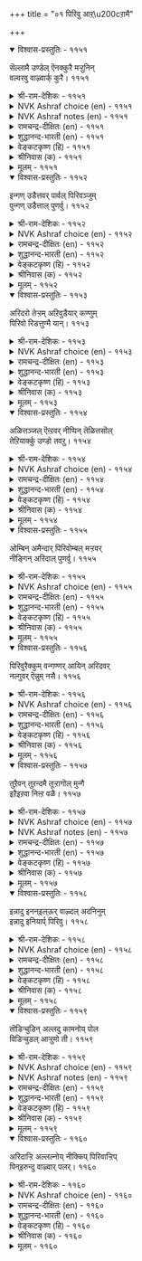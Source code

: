 +++
title = "०१ पिरिवु आऱ्\u200cऱामै"

+++


<details open><summary>विश्वास-प्रस्तुतिः - ११५१</summary>

सॆल्लामै उण्डेल् ऎनक्कुरै मऱ्ऱुनिन्  
वल्वरवु वाऴ्वार्क् कुरै।      ११५१
</details>

<details><summary>श्री-राम-देशिकः - ११५१</summary>

वितोगाभावविषयो यदि स्याद् ब्रुहि तन्मम ।  
वियुज्यागमनं चेत्तु वद तत् सहतां नृणाम् ॥ ११५१॥
</details>

<details><summary>NVK Ashraf choice (en) - ११५१</summary>

११५१
Tell me if you are not leaving. Bid farewell to those
Who can survive to see your return.
(N.V.K. Ashraf)
</details>

<details><summary>NVK Ashraf notes (en) - ११५१</summary>

११५१. Another way of putting it: “What use is telling me of your departure? Inform that to those who survive to see your return”- (N.V.K. Ashraf)]
</details>

<details><summary>रामचन्द्र-दीक्षितः (en) - ११५१</summary>

1151 cellāmai uṇṭēl eṉakkuurai maṟṟuniṉ  
valvaravu vāḻvārkku urai.

1151\. If you are not to go away, tell me so that I may sustain my lingering life. If you are to go, return soon.  
</details>

<details><summary>शुद्धानन्द-भारती (en) - ११५१</summary>

1\. செல்லாமை உண்டேல் எனக்குரை மற்றுநின்  
வல்வரவு வாழ்வார்க்கு உரை.  
Tell me if you but do not leave,  
Your quick return to those who live.        1151  
</details>

<details><summary>वेङ्कटकृष्ण (हि) - ११५१</summary>

1151
अगर बिछुड़ जाते नहीं, मुझे जताओ नाथ ।  
जो जियें उनसे कहो, झट फिरने की बात ॥
</details>

<details><summary>श्रीनिवास (क) - ११५१</summary>

1151. नन्ननु अगलि होगुवुदिल्ल ऎन्दिद्दरॆ ननगॆ हेळु इल्लदॆ, अगलि बेग हिन्दिरुगुवुदु इद्दरू उसिरु हिडिदु जीविसुववरिगॆ हेळु.

</details>

<details><summary>मूलम् - ११५१</summary>

सॆल्लामै उण्डेल् ऎऩक्कुरै मऱ्ऱुनिऩ्
वल्वरवु वाऴ्वार्क् कुरै। ११५१
</details>

<details open><summary>विश्वास-प्रस्तुतिः - ११५२</summary>

इन्गण् उडैत्तवर् पार्वल् पिरिवञ्जुम्  
पुन्गण् उडैत्ताल् पुणर्वु।       ११५२
</details>

<details><summary>श्री-राम-देशिकः - ११५२</summary>

तदीयदृष्टिः पूर्व मे वभृवानन्ददायिनी ।  
वियोगभीतिं जनयेत् अद्य, जातोऽपि सङ्गमः ॥ ११५२॥
</details>

<details><summary>NVK Ashraf choice (en) - ११५२</summary>

११५२
His mere look was once a delight; but now
Even his embrace saddens, fearing separation. *	
(V.V.S. Aiyar)
</details>

<details><summary>रामचन्द्र-दीक्षितः (en) - ११५२</summary>

1152 iṉkaṇ uṭaittavar pārval pirivañcum  
puṉkaṇ uṭaittāl puṇarvu.

1152\. In the days of courtship what pleasure lay in each glance of his! Now after our union, the prospect of his separation brings gloom even in moments of happiness.  
</details>

<details><summary>शुद्धानन्द-भारती (en) - ११५२</summary>

2\. இன்கண் உடைத்தவர் பார்வல் பிரிவஞ்சும்  
புன்கண் உடைத்தால் புணர்வு.  
His sight itself was pleasing, near  
Embrace pains now by partings fear.        1152  
</details>

<details><summary>वेङ्कटकृष्ण (हि) - ११५२</summary>

1152
पहले उनकी दृष्टि तो, देती थी सुख-भोग ।  
विरह-भीति से दुखद है, अब उनका संयोग ॥
</details>

<details><summary>श्रीनिवास (क) - ११५२</summary>

1152. ई मॊदलु अवर नोटवे सुखवन्नु कॊडुत्तित्तु. ईग लादरो मुन्दॆ बरुव विरहवन्नु नॆनॆदु भयदिन्द इनियर कूटवू यातनॆयन्नु कॊडुत्तिदॆ!

</details>

<details><summary>मूलम् - ११५२</summary>

इऩ्कण् उडैत्तवर् पार्वल् पिरिवञ्जुम्
पुऩ्कण् उडैत्ताल् पुणर्वु। ११५२
</details>

<details open><summary>विश्वास-प्रस्तुतिः - ११५३</summary>

अरिदरो तेऱ्ऱम् अऱिवुडैयार् कण्णुम्  
पिरिवो रिडत्तुण्मै यान्।       ११५३
</details>

<details><summary>श्री-राम-देशिकः - ११५३</summary>

स्याद्वियोगः क्कचित साकं विश्वस्तेन प्रियेण च ।  
तस्मात् प्रियेण रचितां प्रतिज्ञां नैव विश्वसेत् ॥ ११५३॥
</details>

<details><summary>NVK Ashraf choice (en) - ११५३</summary>

११५३
How hard it is to trust when even he who knows
Breaks his word and goes!
(P.S. Sundaram)
</details>

<details><summary>रामचन्द्र-दीक्षितः (en) - ११५३</summary>

1153 aritarō tēṟṟam aṟivuṭaiyār kaṇṇum  
pirivōr iṭattuuṇmai yāṉ.

1153\. Hard it is for me to rest assured; the lover who knows full well my miseries in separation still may part from me, making promises of quick return.  
</details>

<details><summary>शुद्धानन्द-भारती (en) - ११५३</summary>

3\. அரிதரோ தேற்றம் அறிவுடையார் கண்ணும்  
பிரிவோ ரிடத்துண்மை யான்.  
On whom shall I lay my trust hence  
While parting lurks in knowing ones?        1153  
</details>

<details><summary>वेङ्कटकृष्ण (हि) - ११५३</summary>

1153
विज्ञ नाथ का भी कभी, संभव रहा प्रवास ।  
सो करना संभव नहीं, इनपर भी विश्वास ॥
</details>

<details><summary>श्रीनिवास (क) - ११५३</summary>

1153. अगलिकॆ, यातनॆगळ अरिवुळ्ळ नल्लनल्लियू विरहवु ऒन्दु वेळॆ निजवाद पक्षदल्लि अवर (मातिनल्लि) विश्वासविडुवुदु अरिदल्लवॆ?

</details>

<details><summary>मूलम् - ११५३</summary>

अरिदरो तेऱ्ऱम् अऱिवुडैयार् कण्णुम्
पिरिवो रिडत्तुण्मै याऩ्। ११५३
</details>

<details open><summary>विश्वास-प्रस्तुतिः - ११५४</summary>

अळित्तञ्जल् ऎऩ्ऱवर् नीप्पिन् तॆळित्तसॊल्  
तेऱियार्क्कु उण्डो तवऱु।       ११५४
</details>

<details><summary>श्री-राम-देशिकः - ११५४</summary>

प्रेमपूर्वं न मेतव्य मित्युक्तवापि वियुज्यतः ।  
प्रियस्य वचनं वक्तुर्दोषाय स्यात्, न श‍ृण्वतः ॥ ११५४॥
</details>

<details><summary>NVK Ashraf choice (en) - ११५४</summary>

११५४
How can I be blamed for trusting one
Who left me after assuring “fear not”? *
(K. Kannan)
</details>

<details><summary>रामचन्द्र-दीक्षितः (en) - ११५४</summary>

1154 aḷittañcal eṉṟavar nīppiṉ teḷittacol  
tēṟiyārkku uṇṭō tavaṟu.

1154\. How can there be blame on one who has put implicit trust in the comforting words of him who promised to shelter me forever?  
</details>

<details><summary>शुद्धानन्द-भारती (en) - ११५४</summary>

4\. அளித்தஞ்சல் என்றவர் நீப்பின் தெளித்தசொல்  
தேறியார்க்கு உண்டோ தவறு.  
He parts whose love told me - fear not  
Is my trust in him at default?        1154  
</details>

<details><summary>वेङ्कटकृष्ण (हि) - ११५४</summary>

1154
छोड़ चलेंगे यदि सदय, कर निर्भय का घोष ।  
जो दृढ़-वच विश्वासिनी, उसका है क्या दोष ॥
</details>

<details><summary>श्रीनिवास (क) - ११५४</summary>

1154. प्रेमवन्नु हरिसुत्त 'भय पडबेड' वॆन्दु मॊदलु भरवसॆयित्तवरु अगलिदरॆ, अवर भरवसॆय मातिनल्लि विश्वासविट्टवर तप्पेनु?

</details>

<details><summary>मूलम् - ११५४</summary>

अळित्तञ्जल् ऎऩ्ऱवर् नीप्पिऩ् तॆळित्तसॊल्
तेऱियार्क्कु उण्डो तवऱु। ११५४
</details>

<details open><summary>विश्वास-प्रस्तुतिः - ११५५</summary>

ओम्बिन् अमैन्दार् पिरिवोम्बल् मऱ्ऱवर्  
नीङ्गिन् अरिदाल् पुणर्वु।       ११५५
</details>

<details><summary>श्री-राम-देशिकः - ११५५</summary>

यथा प्रियेण विरहो न स्यात्कार्य तथा त्वया ।  
वियोगे प्रथमं प्राप्ते सङ्गमो दुर्लभस्ततः ॥ ११५५॥
</details>

<details><summary>NVK Ashraf choice (en) - ११५५</summary>

११५५
If you would serve me, stop him going.
Gone we shall not meet again.
(P.S. Sundaram)
</details>

<details><summary>रामचन्द्र-दीक्षितः (en) - ११५५</summary>

1155 ōmpiṉ amaintār pirivōmpal maṟṟavar  
nīṅkiṉ aritāl puṇarvu.

1155\. Stop my lord from leaving me; only then can you save my life. Else it will flee at his parting and never again shall we meet.  
</details>

<details><summary>शुद्धानन्द-भारती (en) - ११५५</summary>

5\. ஓம்பின் அமைந்தார் பிரிவோம்பல் மற்றவர்  
நீங்கின் அரிதால் புணர்வு.  
Stop his parting - my life to save  
Meeting is rare if he would leave.        1155  
</details>

<details><summary>वेङ्कटकृष्ण (हि) - ११५५</summary>

1155
बचा सके तो यों बचा, जिससे चलें न नाथ ।  
फिर मिलना संभव नहीं, छोड़ गये यदि साथ ॥
</details>

<details><summary>श्रीनिवास (क) - ११५५</summary>

1155. नन्नन्नु कादुकॊळ्ळुवुदादरॆ, नन्न उसिरिनॊडनॆ बॆरॆत प्रियन अगलिकॆयु सम्भविसदन्तॆ निल्लिसबेकु. अवनु अगलिदरॆ, मत्तॆ नम्मिब्बर मिलनवु दुस्साध्यवागुवुदु.

</details>

<details><summary>मूलम् - ११५५</summary>

ओम्बिऩ् अमैन्दार् पिरिवोम्बल् मऱ्ऱवर्
नीङ्गिऩ् अरिदाल् पुणर्वु। ११५५
</details>

<details open><summary>विश्वास-प्रस्तुतिः - ११५६</summary>

पिरिवुरैक्कुम् वन्गण्णर् आयिन् अरिदवर्  
नल्गुवर् ऎन्नुम् नसै।       ११५६
</details>

<details><summary>श्री-राम-देशिकः - ११५६</summary>

वियोगविषयं वक्तुं यो भवेन्निर्दयः प्रियः ।  
प्रत्यागत्य पुनः प्रीतिं स कथं दर्शयेत् त्वयि ॥ ११५६॥
</details>

<details><summary>NVK Ashraf choice (en) - ११५६</summary>

११५६
When he is stubborn to announce separation,
It is futile to hope for reunion. *
(J. Narayanaswamy)
</details>

<details><summary>रामचन्द्र-दीक्षितः (en) - ११५६</summary>

1156 pirivuraikkum vaṉkaṇṇar āyiṉ aritavar  
nalkuvar eṉṉum nacai.

1156\. If he is cruel enough to speak of leaving me, I am lost; false it is to entertain any hope of his mercy.  
</details>

<details><summary>शुद्धानन्द-भारती (en) - ११५६</summary>

6\. பிரிவுரைக்கும் வன்கண்ண ராயின் அரிதவர்  
நல்குவர் என்னும் நசை.  
His hardness says, "I leave you now"  
Is there hope of his renewed love?        1156  
</details>

<details><summary>वेङ्कटकृष्ण (हि) - ११५६</summary>

1156
विरह बताने तक हुए, इतने निठुर समर्थ ।  
प्रेम करेंगे लौट कर, यह आशा है व्यर्थ ॥
</details>

<details><summary>श्रीनिवास (क) - ११५६</summary>

1156. नन्नन्नु अगलि होगुवॆनॆन्दु तिळिय पडिसुवष्टु अवनु कल्लॆदॆयवनादरॆ, मत्तॆ हिन्दिरुगि बन्दु नन्नन्नु प्रेमिसुवनॆम्ब आशॆ व्यर्थवे.

</details>

<details><summary>मूलम् - ११५६</summary>

पिरिवुरैक्कुम् वऩ्कण्णर् आयिऩ् अरिदवर्
नल्गुवर् ऎऩ्ऩुम् नसै। ११५६
</details>

<details open><summary>विश्वास-प्रस्तुतिः - ११५७</summary>

तुऱैवन् तुऱन्दमै तूऱ्ऱागॊल् मुन्गै  
इऱैइऱवा निऩ्ऱ वळै।       ११५७
</details>

<details><summary>श्री-राम-देशिकः - ११५७</summary>

कृशहस्तप्रकोष्ठाभ्यां निस्सृता वलयालयः ।  
किं नायकवियोगं न कथयेयुर्जनान् प्रति ॥ ११५७॥
</details>

<details><summary>NVK Ashraf choice (en) - ११५७</summary>

११५७
Do not the bangles sliding down my arms
Forebode the departure of my lord? *
(W.H. Drew and J. Lazarus)
</details>

<details><summary>NVK Ashraf notes (en) - ११५७</summary>

११५७. A convention in ancient Tamil poetry was that separation from her lover makes a woman’s hands thin and her bangles loose [Sundaram, १९८९]. The idea is repeated in couplet १२७७.
</details>

<details><summary>रामचन्द्र-दीक्षितः (en) - ११५७</summary>

1157 tuṟaivaṉ tuṟantamai tūṟṟākol muṉkai  
iṟaiiṟavā niṉṟa vaḷai.

1157\. Will not the bracelets slipping loose from my wrist, tell the tale of the separation of my husband?  
</details>

<details><summary>शुद्धानन्द-भारती (en) - ११५७</summary>

7\. துறைவன் துறந்தமை தூற்றாகொல் முன்கை  
இறைஇறவா நின்ற வளை.  
Will not my gliding bangles' cry  
The parting of my lord betray?        1157  
</details>

<details><summary>वेङ्कटकृष्ण (हि) - ११५७</summary>

1157
नायक ने जो छोड़ कर, गमन किया, वह बात ।  
वलय कलाई से पतित, क्या न करें विख्यात ॥
</details>

<details><summary>श्रीनिवास (क) - ११५७</summary>

1157. कृशवागि नन्न मुङ्गैय गण्टनिन्द कळचि निन्त बळॆयु नन्नन्नु प्रियनु तॊरॆदु होगुव सुद्दियन्नु सारदिरुवुदॆ?

</details>

<details><summary>मूलम् - ११५७</summary>

तुऱैवऩ् तुऱन्दमै तूऱ्ऱागॊल् मुऩ्कै
इऱैइऱवा निऩ्ऱ वळै। ११५७
</details>

<details open><summary>विश्वास-प्रस्तुतिः - ११५८</summary>

इन्नादु इनन्इल्ऊर् वाऴ्दल् अदनिनुम्  
इन्नादु इनियार्प् पिरिवु।       ११५८
</details>

<details><summary>श्री-राम-देशिकः - ११५८</summary>

स्निग्धचेटीविरहतग्रामवासो व्यथाकरः ।  
प्रियनायकविश्लेषस्ततोऽपि व्यसनप्रदः ॥ ११५८॥
</details>

<details><summary>NVK Ashraf choice (en) - ११५८</summary>

११५८
It is bitter to live among strangers.
Bitter still is to part with one's love. *
(P.S. Sundaram)
</details>

<details><summary>रामचन्द्र-दीक्षितः (en) - ११५८</summary>

1158 iṉṉātu iṉaṉilūr vāḻtal ataṉiṉum  
iṉṉātu iṉiyārp pirivu.

1158\. Painful it is to live removed from familiar friends in a far-off village; but far more painful is the parting of the dearest one.  
</details>

<details><summary>शुद्धानन्द-भारती (en) - ११५८</summary>

8\. இன்னாது இனன்இல்ஊர் வாழ்தல் அதனினும்  
இன்னாது இனியார்ப் பிரிவு.  
Bitter is life in friendless place;  
Worse is parting love's embrace!        1158  
</details>

<details><summary>वेङ्कटकृष्ण (हि) - ११५८</summary>

1158
उस पुर में रहना दुखद, जहाँ न साथिन लोग ।  
उससे भी बढ़ कर दुखद, प्रिय से रहा वियोग ॥
</details>

<details><summary>श्रीनिवास (क) - ११५८</summary>

1158. कॆळॆयिल्लद ऊरिनल्लि बाळुवुदु कष्टकर; अदक्किन्तलू असहनीयवादुदु इनियन्नन्नु अगलि बाळुवुदु.

</details>

<details><summary>मूलम् - ११५८</summary>

इऩ्ऩादु इऩऩ्इल्ऊर् वाऴ्दल् अदऩिऩुम्
इऩ्ऩादु इऩियार्प् पिरिवु। ११५८
</details>

<details open><summary>विश्वास-प्रस्तुतिः - ११५९</summary>

तॊडिऱ्चुडिन् अल्लदु कामनोय् पोल  
विडिऱ्चुडल् आऱ्ऱुमो ती।       ११५९
</details>

<details><summary>श्री-राम-देशिकः - ११५९</summary>

अन्तिकस्थितिमात्रेण दहेत् साधारणोऽनलः ।  
कामरोगसमानोऽयं न दहेद् दूरवत्यपि ॥ ११५९॥
</details>

<details><summary>NVK Ashraf choice (en) - ११५९</summary>

११५९
Can fire, which hurts when touched,
Hurt like the passion of love even untouched?
(N.V.K. Ashraf)
</details>

<details><summary>NVK Ashraf notes (en) - ११५९</summary>

११५९. Compare with ११०४. “Whence did she get the fire which burns when far, and cools when near?” - (P.S. Sundaram)
</details>

<details><summary>रामचन्द्र-दीक्षितः (en) - ११५९</summary>

1159 toṭiṟcuṭiṉ allatu kāmanōy pōla  
viṭiṉcuṭal āṟṟumō tī.

1159\. Fire can scorch only when touched, but can it, like love, scorch persons away from it?  
</details>

<details><summary>शुद्धानन्द-भारती (en) - ११५९</summary>

9\. தொடின்கடின் அல்லது காமநோய் போல  
விடிற்சுடல் ஆற்றுமோ தீ.  
Can fire that burns by touch burn like  
Parting of the hearts love-sick?        1159  
</details>

<details><summary>वेङ्कटकृष्ण (हि) - ११५९</summary>

1159
छूने पर ही तो जला, सकती है, बस आग ।  
काम-ज्वर सम वह जला, सकती क्या, कर त्याग ॥
</details>

<details><summary>श्रीनिवास (क) - ११५९</summary>

1159. बॆङ्कियु तन्नन्नु मुट्टिदाग मात्र सुडुवुदल्लदॆ काम वेदनॆयन्तॆ दूरविद्दागलू सुडबल्लुदॆ?

</details>

<details><summary>मूलम् - ११५९</summary>

तॊडिऱ्सुडिऩ् अल्लदु कामनोय् पोल
विडिऱ्सुडल् आऱ्ऱुमो ती। ११५९
</details>

<details open><summary>विश्वास-प्रस्तुतिः - ११६०</summary>

अरिदाऱ्ऱि अल्लल्नोय् नीक्किप् पिरिवाऱ्ऱिप्  
पिन्इरुन्दु वाऴ्वार् पलर्।       ११६०
</details>

<details><summary>श्री-राम-देशिकः - ११६०</summary>

अङ्गीकृत च विश्लेषमनवाप्य ततो व्यथाम् ।  
सोढ्वा वियोगं जीवन्त्यः सन्त्यनेकाः स्त्रियो भुवि ॥ ११६०॥
</details>

<details><summary>NVK Ashraf choice (en) - ११६०</summary>

११६०
Strange how many can bear separation,
Survive sorrow, and live!
(P.S. Sundaram)
</details>

<details><summary>रामचन्द्र-दीक्षितः (en) - ११६०</summary>

1160 aritāṟṟi allalnōy nīkkip pirivāṟṟip  
piṉiruntu vāḻvār palar.  
1160\. Many ladies have gracefully borne news of separation, steered clear of sorrow, endured the parting of the loved one and still survived I  
</details>

<details><summary>शुद्धानन्द-भारती (en) - ११६०</summary>

10\. அரிதாற்றி அல்லல்நோய் நீக்கிப் பிரிவாற்றிப்  
பின்இருந்து வாழ்வார் பலர்.  
Many survive pangs of parting  
Not I this sore so distressing.        1160  
</details>

<details><summary>वेङ्कटकृष्ण (हि) - ११६०</summary>

1160
दुखद विरह को मानती, चिन्ता; व्याधि न नेक ।  
विरह-वेदना सहन कर, जीवित रहीं अनेक ॥
</details>

<details><summary>श्रीनिवास (क) - ११६०</summary>

1160. (इनियन्नु) विरहवन्नु कुरितु तिळिसुवाग, अदन्नु सहिसिकॊण्डु, कष्ट परुपरॆगळन्नु मरॆतु, उण्टाद विरहवन्नू ताळिकॊण्डु आमेलू उसिरॊडनॆ बाळुव हॆण्णु कुलदवरु हलवरिद्दारॆ! विचित्र.
</details>

<details><summary>मूलम् - ११६०</summary>

अरिदाऱ्ऱि अल्लल्नोय् नीक्किप् पिरिवाऱ्ऱिप्
पिऩ्इरुन्दु वाऴ्वार् पलर्। ११६०
</details>


